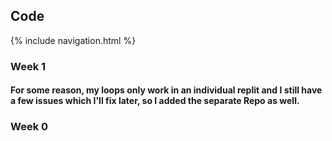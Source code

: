 ## Code

{% include navigation.html %}
<!-- 
{% include code.html %} -->

### Week 1
#### For some reason, my loops only work in an individual replit and I still have a few issues which I'll fix later, so I added the separate Repo as well.

### Week 0
